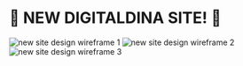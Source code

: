 # 🚧  NEW DIGITALDINA SITE! 🚧
![new site design wireframe 1](https://github.com/user-attachments/assets/4a116e52-a248-4b52-b70f-373c36e0b204) ![new site design wireframe 2](https://github.com/user-attachments/assets/c4f0a197-86d2-423b-9577-c85c000ec0d2) ![new site design wireframe 3](https://github.com/user-attachments/assets/2be30397-c137-4dbc-bd1d-8b66b865502c)

